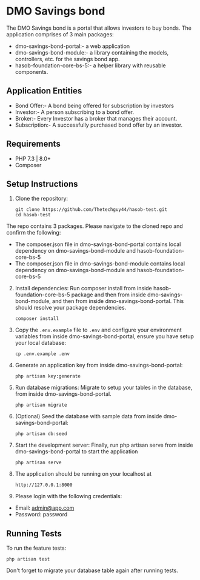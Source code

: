 # DMO Savings bond

The DMO Savings bond is a portal that allows investors to buy bonds. The application comprises of 3 main packages:
- dmo-savings-bond-portal:- a web application
- dmo-savings-bond-module:- a library containing the models, controllers, etc. for the savings bond app.
- hasob-foundation-core-bs-5:- a helper library with reusable components.

## Application Entities

- Bond Offer:- A bond being offered for subscription by investors
- Investor:- A person subscribing to a bond offer.
- Broker:- Every Investor has a broker that manages their account.
- Subscription:- A successfully purchased bond offer by an investor.

## Requirements

- PHP 7.3 | 8.0+
- Composer

## Setup Instructions

1. Clone the repository:
   ```
   git clone https://github.com/Thetechguy44/hasob-test.git
   cd hasob-test
   ```
The repo contains 3 packages. Please navigate to the cloned repo and confirm the following:
- The composer.json file in dmo-savings-bond-portal contains local dependency on dmo-savings-bond-module and hasob-foundation-core-bs-5
- The composer.json file in dmo-savings-bond-module contains local dependency on dmo-savings-bond-module and hasob-foundation-core-bs-5

2. Install dependencies: Run composer install from inside hasob-foundation-core-bs-5 package and then from inside dmo-savings-bond-module, and then from inside dmo-savings-bond-portal. This should resolve your package dependencies.
   ```
   composer install
   ```

3. Copy the `.env.example` file to `.env` and configure your environment variables from inside dmo-savings-bond-portal, ensure you have setup your local database:
   ```
   cp .env.example .env
   ```

4. Generate an application key from inside dmo-savings-bond-portal:
   ```
   php artisan key:generate
   ```

5. Run database migrations: Migrate to setup your tables in the database, from inside dmo-savings-bond-portal.
   ```
   php artisan migrate
   ```

6. (Optional) Seed the database with sample data from inside dmo-savings-bond-portal:
   ```
   php artisan db:seed
   ```

7. Start the development server: Finally, run php artisan serve from inside dmo-savings-bond-portal to start the application
   ```
   php artisan serve
   ```
8. The application should be running on your localhost at
   ```
   http://127.0.0.1:8000
   ```
9. Please login with the following credentials:
- Email: admin@app.com
- Password: password

## Running Tests

To run the feature tests:

```
php artisan test
```
Don't forget to migrate your database table again after running tests.
